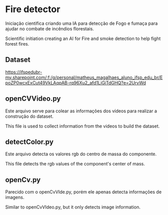 # Fire detector
Iniciação cientifica criando uma IA para detecção de Fogo e fumaça para ajudar no combate de incêndios florestais.

Scientific initiation creating an AI for Fire and smoke detection to help fight forest fires.

## Dataset

https://ifspedubr-my.sharepoint.com/:f:/g/personal/matheus_magalhaes_aluno_ifsp_edu_br/EpoZP0wcxExCut49VkLAqpAB-rq96Xu2_afd1LiGiTdGHQ?e=2UrvWd

## openCVVideo.py

Este arquivo serve para colear as informações dos vídeos para realizar a construção do dataset.

This file is used to collect information from the videos to build the dataset.

## detectColor.py

Este arquivo detecta os valores rgb do centro de massa do componente.

This file detects the rgb values ​​of the component's center of mass.

## openCv.py

Parecido com o openCvVIde.py, porém ele apenas detecta informações de imagens.

Similar to openCvVIdeo.py, but it only detects image information.
